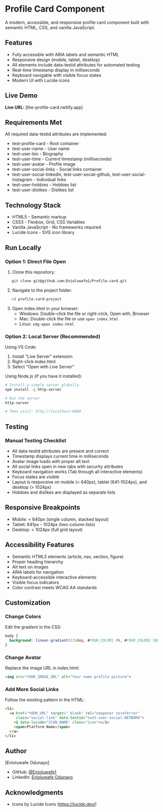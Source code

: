 # Profile Card Component

A modern, accessible, and responsive profile card component built with semantic HTML, CSS, and vanilla JavaScript.

## Features

- Fully accessible with ARIA labels and semantic HTML
- Responsive design (mobile, tablet, desktop)
- All elements include data-testid attributes for automated testing
- Real-time timestamp display in milliseconds
- Keyboard navigable with visible focus states
- Modern UI with Lucide icons

## Live Demo

**Live URL:** [the-profile-card.netlify.app]

## Requirements Met

All required data-testid attributes are implemented:
- test-profile-card - Root container
- test-user-name - User name
- test-user-bio - Biography
- test-user-time - Current timestamp (milliseconds)
- test-user-avatar - Profile image
- test-user-social-links - Social links container
- test-user-social-linkedin, test-user-social-github, test-user-social-instagram - Individual links
- test-user-hobbies - Hobbies list
- test-user-dislikes - Dislikes list

## Technology Stack

- HTML5 - Semantic markup
- CSS3 - Flexbox, Grid, CSS Variables
- Vanilla JavaScript - No frameworks required
- Lucide Icons - SVG icon library

## Run Locally

### Option 1: Direct File Open
1. Clone this repository:
```bash
   git clone git@github.com:Enioluwafe1/Profile-card.git
```
2. Navigate to the project folder:
```bash
   cd profile-card-project
```
3. Open index.html in your browser:
   - Windows: Double-click the file or right-click, Open with, Browser
   - Mac: Double-click the file or use `open index.html`
   - Linux: `xdg-open index.html`

### Option 2: Local Server (Recommended)

Using VS Code:
1. Install "Live Server" extension
2. Right-click index.html
3. Select "Open with Live Server"

Using Node.js (if you have it installed):
```bash
# Install a simple server globally
npm install -g http-server

# Run the server
http-server

# Then visit: http://localhost:8080
```

## Testing

### Manual Testing Checklist
- All data-testid attributes are present and correct
- Timestamp displays current time in milliseconds
- Avatar image loads with proper alt text
- All social links open in new tabs with security attributes
- Keyboard navigation works (Tab through all interactive elements)
- Focus states are visible
- Layout is responsive on mobile (< 640px), tablet (641-1024px), and desktop (> 1024px)
- Hobbies and dislikes are displayed as separate lists


## Responsive Breakpoints

- Mobile: < 640px (single column, stacked layout)
- Tablet: 641px - 1024px (two-column lists)
- Desktop: > 1024px (full grid layout)

## Accessibility Features

- Semantic HTML5 elements (article, nav, section, figure)
- Proper heading hierarchy
- Alt text on images
- ARIA labels for navigation
- Keyboard-accessible interactive elements
- Visible focus indicators
- Color contrast meets WCAG AA standards

## Customization

### Change Colors
Edit the gradient in the CSS:
```css
body {
  background: linear-gradient(135deg, #YOUR_COLOR1 0%, #YOUR_COLOR2 100%);
}
```

### Change Avatar
Replace the image URL in index.html:
```html
<img src="YOUR_IMAGE_URL" alt="Your name profile picture">
```

### Add More Social Links
Follow the existing pattern in the HTML:
```html
<li>
  <a href="YOUR_URL" target="_blank" rel="noopener noreferrer" 
     class="social-link" data-testid="test-user-social-NETWORK">
    <i data-lucide="ICON_NAME" class="icon"></i>
    <span>Platform Name</span>
  </a>
</li>
```

## Author

[Enioluwafe Odunayo]
- GitHub: [@Enioluwafe1](https://github.com/Enioluwafe1)
- LinkedIn: [Enioluwafe Odunayo](https://www.linkedin.com/in/enioluwafe-odunayo-050321338)

## Acknowledgments

- Icons by Lucide Icons (https://lucide.dev/)
